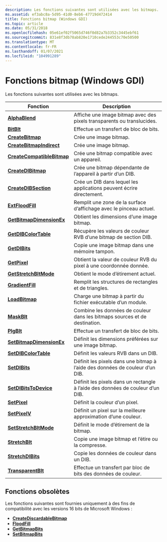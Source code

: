 ```yaml
---
description: Les fonctions suivantes sont utilisées avec les bitmaps.
ms.assetid: ef3abc8a-5d95-41d0-8eb6-47719d472414
title: Fonctions bitmap (Windows GDI)
ms.topic: article
ms.date: 05/31/2018
ms.openlocfilehash: 05e61ef02f5065d746f0d82a7b3352c3445ebf61
ms.sourcegitcommit: 831e8f3db78ab820e1710cede244553c70e50500
ms.translationtype: MT
ms.contentlocale: fr-FR
ms.lasthandoff: 01/07/2021
ms.locfileid: "104991289"
---
```

# <a name="bitmap-functions-windows-gdi"></a>Fonctions bitmap (Windows GDI)

Les fonctions suivantes sont utilisées avec les bitmaps.



| Fonction                                                 | Description                                                    |
|----------------------------------------------------------|----------------------------------------------------------------|
| [**AlphaBlend**](/windows/desktop/api/WinGdi/nf-wingdi-alphablend)                         | Affiche une image bitmap avec des pixels transparents ou translucides.  |
| [**BitBlt**](/windows/desktop/api/Wingdi/nf-wingdi-bitblt)                                 | Effectue un transfert de bloc de bits.                                 |
| [**CreateBitmap**](/windows/desktop/api/Wingdi/nf-wingdi-createbitmap)                     | Crée une image bitmap.                                              |
| [**CreateBitmapIndirect**](/windows/desktop/api/Wingdi/nf-wingdi-createbitmapindirect)     | Crée une image bitmap.                                              |
| [**CreateCompatibleBitmap**](/windows/desktop/api/Wingdi/nf-wingdi-createcompatiblebitmap) | Crée une bitmap compatible avec un appareil.                     |
| [**CreateDIBitmap**](/windows/desktop/api/Wingdi/nf-wingdi-createdibitmap)                 | Crée une bitmap dépendante de l’appareil à partir d’un DIB.            |
| [**CreateDIBSection**](/windows/desktop/api/Wingdi/nf-wingdi-createdibsection)             | Crée un DIB dans lequel les applications peuvent écrire directement.         |
| [**ExtFloodFill**](/windows/desktop/api/Wingdi/nf-wingdi-extfloodfill)                     | Remplit une zone de la surface d’affichage avec le pinceau actuel.   |
| [**GetBitmapDimensionEx**](/windows/desktop/api/Wingdi/nf-wingdi-getbitmapdimensionex)     | Obtient les dimensions d’une image bitmap.                               |
| [**GetDIBColorTable**](/windows/desktop/api/Wingdi/nf-wingdi-getdibcolortable)             | Récupère les valeurs de couleur RVB d’une bitmap de section DIB.          |
| [**GetDIBits**](/windows/desktop/api/Wingdi/nf-wingdi-getdibits)                           | Copie une image bitmap dans une mémoire tampon.                                 |
| [**GetPixel**](/windows/desktop/api/Wingdi/nf-wingdi-getpixel)                             | Obtient la valeur de couleur RVB du pixel à une coordonnée donnée.   |
| [**GetStretchBltMode**](/windows/desktop/api/Wingdi/nf-wingdi-getstretchbltmode)           | Obtient le mode d’étirement actuel.                              |
| [**GradientFill**](/windows/desktop/api/WinGdi/nf-wingdi-gradientfill)                     | Remplit les structures de rectangles et de triangles.                       |
| [**LoadBitmap**](/windows/desktop/api/Winuser/nf-winuser-loadbitmapa)                         | Charge une bitmap à partir du fichier exécutable d’un module.                |
| [**MaskBlt**](/windows/desktop/api/Wingdi/nf-wingdi-maskblt)                               | Combine les données de couleur dans les bitmaps sources et de destination. |
| [**PlgBlt**](/windows/desktop/api/Wingdi/nf-wingdi-plgblt)                                 | Effectue un transfert de bloc de bits.                                 |
| [**SetBitmapDimensionEx**](/windows/desktop/api/Wingdi/nf-wingdi-setbitmapdimensionex)     | Définit les dimensions préférées sur une image bitmap.                     |
| [**SetDIBColorTable**](/windows/desktop/api/Wingdi/nf-wingdi-setdibcolortable)             | Définit les valeurs RVB dans un DIB.                                      |
| [**SetDIBits**](/windows/desktop/api/Wingdi/nf-wingdi-setdibits)                           | Définit les pixels dans une bitmap à l’aide des données de couleur d’un DIB.       |
| [**SetDIBitsToDevice**](/windows/desktop/api/Wingdi/nf-wingdi-setdibitstodevice)           | Définit les pixels dans un rectangle à l’aide des données de couleur d’un DIB.    |
| [**SetPixel**](/windows/desktop/api/Wingdi/nf-wingdi-setpixel)                             | Définit la couleur d’un pixel.                                    |
| [**SetPixelV**](/windows/desktop/api/Wingdi/nf-wingdi-setpixelv)                           | Définit un pixel sur la meilleure approximation d’une couleur.             |
| [**SetStretchBltMode**](/windows/desktop/api/Wingdi/nf-wingdi-setstretchbltmode)           | Définit le mode d’étirement de la bitmap.                               |
| [**StretchBlt**](/windows/desktop/api/Wingdi/nf-wingdi-stretchblt)                         | Copie une image bitmap et l’étire ou la compresse.                |
| [**StretchDIBits**](/windows/desktop/api/Wingdi/nf-wingdi-stretchdibits)                   | Copie les données de couleur dans un DIB.                                |
| [**TransparentBlt**](/windows/desktop/api/WinGdi/nf-wingdi-transparentblt)                 | Effectue un transfert par bloc de bits des données de couleur.                   |



 

## <a name="obsolete-functions"></a>Fonctions obsolètes

Les fonctions suivantes sont fournies uniquement à des fins de compatibilité avec les versions 16 bits de Microsoft Windows :

-   [**CreateDiscardableBitmap**](/windows/desktop/api/Wingdi/nf-wingdi-creatediscardablebitmap)
-   [**FloodFill**](/windows/desktop/api/Wingdi/nf-wingdi-floodfill)
-   [**GetBitmapBits**](/windows/desktop/api/Wingdi/nf-wingdi-getbitmapbits)
-   [**SetBitmapBits**](/windows/desktop/api/Wingdi/nf-wingdi-setbitmapbits)

 

 




